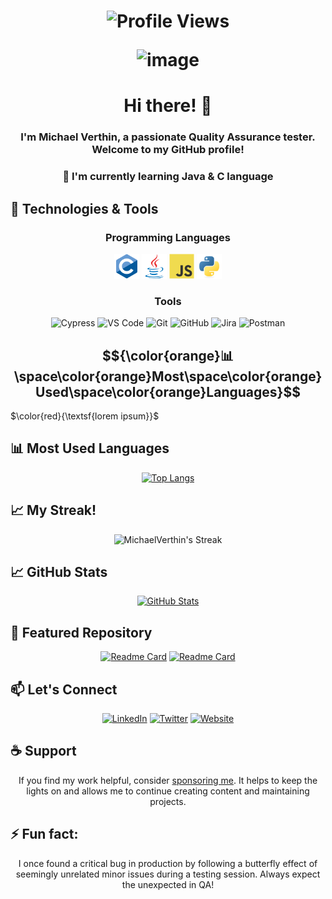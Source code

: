 <h1 align="center">
  
![Profile Views](https://komarev.com/ghpvc/?username=MichaelVerthin&style=for-the-badge&color=FF6E32&base=1230)

</div>

![image](https://github.com/MichaelVerthin/MichaelVerthin/assets/86958340/7f82b9c4-8e74-4c68-a82e-f9eaf32b7004)


<h1 align="center">Hi there! 👋</h1>

<h3 align="center">I'm Michael Verthin, a passionate Quality Assurance tester. Welcome to my GitHub profile! </h3>

<h3 align="center">🌱 I'm currently learning Java & C language</h3>

## 🔧 Technologies & Tools

<div align="center">

### Programming Languages
<a href="https://www.cprogramming.com/" target="_blank" rel="noreferrer"><img src="https://raw.githubusercontent.com/devicons/devicon/master/icons/c/c-original.svg" alt="c" width="40" height="40"/></a>
<a href="https://www.java.com" target="_blank" rel="noreferrer"> <img src="https://raw.githubusercontent.com/devicons/devicon/master/icons/java/java-original.svg" alt="java" width="40" height="40"/></a>
<a href="https://developer.mozilla.org/en-US/docs/Web/JavaScript" target="_blank" rel="noreferrer"> <img src="https://raw.githubusercontent.com/devicons/devicon/master/icons/javascript/javascript-original.svg" alt="javascript" width="40" height="40"/></a>
<a href="https://www.python.org" target="_blank" rel="noreferrer"> <img src="https://raw.githubusercontent.com/devicons/devicon/master/icons/python/python-original.svg" alt="python" width="40" height="40"/></a>
<!--![C](https://img.shields.io/badge/-C-00599C?style=flat&logo=c&logoColor=white)
![JavaScript](https://img.shields.io/badge/-JavaScript-333333?style=flat&logo=javascript)
![Java](https://img.shields.io/badge/-Java-007396?style=flat&logo=java&logoColor=white)
![Python](https://img.shields.io/badge/-Python-3776AB?style=flat&logo=python&logoColor=white)-->

### Tools
![Cypress](https://img.shields.io/badge/-Cypress-17202C?style=for-the-badge&logo=cypress&logoColor=white)
![VS Code](https://img.shields.io/badge/-VS%20Code-007ACC?style=for-the-badge&logo=visual-studio-code&logoColor=white)
![Git](https://img.shields.io/badge/-Git-F05032?style=for-the-badge&logo=git&logoColor=white)
![GitHub](https://img.shields.io/badge/-GitHub-181717?style=for-the-badge&logo=github&logoColor=white)
![Jira](https://img.shields.io/badge/-Jira-0052CC?style=for-the-badge&logo=jira-software&logoColor=white)
![Postman](https://img.shields.io/badge/-Postman-FF6C37?style=for-the-badge&logo=postman&logoColor=white)

</div>

## $${\color{orange}📊\space\color{orange}Most\space\color{orange}Used\space\color{orange}Languages}$$
$\color{red}{\textsf{lorem ipsum}}$
## 📊 Most Used Languages

<div align="center">
  
[![Top Langs](https://github-readme-stats.vercel.app/api/top-langs/?username=MichaelVerthin&layout=compact&langs_count=8&theme=calm_pink)](https://github.com/MichaelVerthin)

</div>

## 📈 My Streak!

<div align="center">
  
![MichaelVerthin's Streak](https://github-readme-streak-stats.herokuapp.com/?user=MichaelVerthin&theme=calm_pink)

</div>

## 📈 GitHub Stats

<div align="center">
  
[![GitHub Stats](https://github-readme-stats.vercel.app/api?username=MichaelVerthin&count_private=true&show_icons=true&theme=calm_pink)](https://github.com/MichaelVerthin)

</div>

## 🚀 Featured Repository

<div align="center">
  
[![Readme Card](https://github-readme-stats.vercel.app/api/pin/?username=MichaelVerthin&repo=Projects-Java&show_owner=true&theme=calm_pink)](https://github.com/MichaelVerthin/Projects-Java)
[![Readme Card](https://github-readme-stats.vercel.app/api/pin/?username=MichaelVerthin&repo=qa&show_owner=true&theme=calm_pink)](https://github.com/MichaelVerthin/qa)

</div>

## 📫 Let's Connect

<div align="center">
  
[![LinkedIn](https://img.shields.io/badge/-LinkedIn-0077B5?style=for-the-badge&logo=LinkedIn&logoColor=white)](https://www.linkedin.com/in/michael-verthin/)
[![Twitter](https://img.shields.io/badge/-Twitter-1DA1F2?style=for-the-badge&logo=Twitter&logoColor=white)](https://twitter.com/MishaSpren)
[![Website](https://img.shields.io/badge/My%20Website-%23FF6E32?style=for-the-badge&logo=google-chrome&logoColor=white)](https://michaelverthin.github.io/qa)

</div>

## ☕ Support

<div align="center">
  
If you find my work helpful, consider [sponsoring me](https://github.com/sponsors/MichaelVerthin). It helps to keep the lights on and allows me to continue creating content and maintaining projects.

</div>

## ⚡ Fun fact:

<div align="center">
  
I once found a critical bug in production by following a butterfly effect of seemingly unrelated minor issues during a testing session. Always expect the unexpected in QA!

</div>


